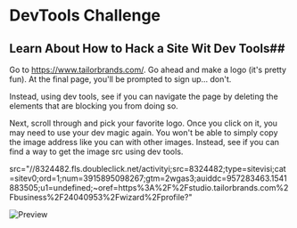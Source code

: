 # DevTools Challenge #

## Learn About How to Hack a Site Wit Dev Tools##


Go to https://www.tailorbrands.com/. Go ahead and make a logo (it's pretty fun). At the final page, you'll be prompted to sign up... don't. 

Instead, using dev tools, see if you can navigate the page by deleting the elements that are blocking you from doing so. 

Next, scroll through and pick your favorite logo. Once you click on it, you may need to use your dev magic again. You won't be able to simply copy the image address like you can with other images. Instead, see if you can find a way to get the image src using dev tools.

src="//8324482.fls.doubleclick.net/activityi;src=8324482;type=sitevisi;cat=sitev0;ord=1;num=3915895098267;gtm=2wgas3;auiddc=957283463.1541883505;u1=undefined;~oref=https%3A%2F%2Fstudio.tailorbrands.com%2Fbusiness%2F24040953%2Fwizard%2Fprofile?"

<img class="card-brand-image hide-percy" src="https://dewey.tailorbrands.com/production/brand_version_mockup_image/659/1391154659_91716280-ea68-48c6-846b-7ae1b34ceb0c.png?cb=1541884083" alt="Preview">